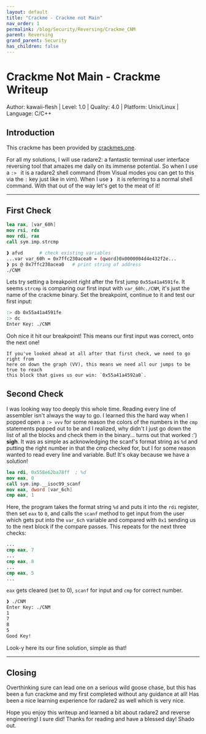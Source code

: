 ```yaml
---
layout: default
title: "Crackme - Crackme not Main"
nav_order: 1
permalink: /blog/Security/Reversing/Crackme_CNM
parent: Reversing
grand_parent: Security
has_children: false
---
```


# Crackme Not Main - Crackme Writeup

Author: kawaii-flesh | Level: 1.0 | Quality: 4.0 | Platform: Unix/Linux | Language: C/C++

## Introduction

This crackme has been provided by [crackmes.one](https://crackmes.one).

For all my solutions, I will use radare2: a fantastic terminal user interface
reversing tool that amazes me daily on its immense potential. So when I use a
`:> ` it is a radare2 shell command (from Visual modes you can get to this via
the `:` key just like in vim). When I use `❱ ` it is referring to a normal shell
command. With that out of the way let's get to the meat of it!

---

## First Check

```nasm
lea rax, [var_60h]
mov rsi, rdx
mov rdi, rax
call sym.imp.strcmp
```

```bash
❱ afvd      # check existing variables
...var var_60h = 0x7ffc230acea0 = (qword)0x0000004d4e432f2e...
❱ ps @ 0x7ffc230acea0   # print string of address
./CNM
```

Lets try setting a breakpoint right after the first jump `0x55a41a4591fe`.
It seems `strcmp` is comparing our first input with `var_60h`:`./CNM`, it's
just the name of the crackme binary. Set the breakpoint, continue to it and
test our first input:

```bash
:> db 0x55a41a4591fe
:> dc
Enter Key: ./CNM
```

Ooh nice it hit our breakpoint! This means our first input was correct, onto
the next one!

```note
If you've looked ahead at all after that first check, we need to go right from
here on down the graph (VV), this means we need all our jumps to be true to reach
this block that gives us our win: `0x55a41a4592a0`.
```

## Second Check

I was looking way too deeply this whole time. Reading every line of assembler
isn't always the way to go. I learned this the hard way when I popped open
a `:> vvv` for some reason the colors of the numbers in the `cmp` statements popped out to be and I realized, why didn't I just go down the list of all the blocks
and check them in the binary... turns out that worked :') **sigh**. It was as simple
as acknowledging the scanf's format string as `%d` and putting the right number
in that the cmp checked for, but I for some reason wanted to read every line and
variable. But! It's okay because we have a solution!

```nasm
lea rdi, 0x558e62ba78ff  ; %d
mov eax, 0
call sym.imp.__isoc99_scanf
mov eax, dword [var_6ch]
cmp eax, 1
```

Here, the program takes the format string `%d` and puts it into the `rdi` register,
then set `eax` to `0`, and calls the `scanf` method to get input from the user which
gets put into the `var_6ch` variable and compared with `0x1` sending us to the next
block if the compare passes. This repeats for the next three checks:

```nasm
...
cmp eax, 7
...
cmp eax, 8
...
cmp eax, 5
...
```

`eax` gets cleared (set to 0), `scanf` for input and `cmp` for correct number.

```bash
❱ ./CNM
Enter Key: ./CNM
1
7
8
5
Good Key!
```

Look-y here its our fine solution, simple as that!

---

## Closing

Overthinking sure can lead one on a serious wild goose chase, but this has been
a fun crackme and my first completed without any guidance at all! Has been a
nice learning experience for radare2 as well which is very nice.

Hope you enjoy this writeup and learned a bit about radare2 and reverse engineering!
I sure did! Thanks for reading and have a blessed day! Shado out.
